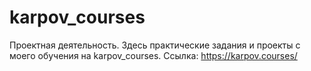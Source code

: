 # karpov_courses
Проектная деятельность. Здесь практические задания и проекты с моего обучения на karpov_courses. Ссылка: https://karpov.courses/
